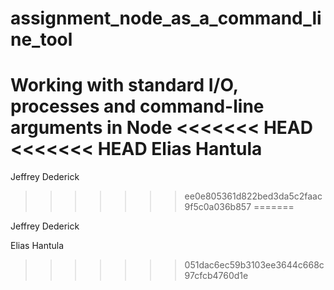 # assignment_node_as_a_command_line_tool
Working with standard I/O, processes and command-line arguments in Node
<<<<<<< HEAD
<<<<<<< HEAD
Elias Hantula
=======

Jeffrey Dederick
>>>>>>> ee0e805361d822bed3da5c2faac9f5c0a036b857
=======

Jeffrey Dederick

Elias Hantula
>>>>>>> 051dac6ec59b3103ee3644c668c97cfcb4760d1e
